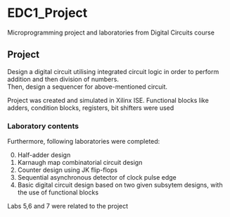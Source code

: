 # EDC1_Project
Microprogramming project and laboratories from Digital Circuits course

## Project

Design a digital circuit utilising integrated circuit logic in order to perform addition and then division of numbers.\
Then, design a sequencer for above-mentioned circuit.

Project was created and simulated in Xilinx ISE. Functional blocks like adders, condition blocks, registers, bit shifters were used

### Laboratory contents
Furthermore, following laboratories were completed:

0. Half-adder design
1. Karnaugh map combinatorial circuit design
2. Counter design using JK flip-flops
3. Sequential asynchronous detector of clock pulse edge
4. Basic digital circuit design based on two given subsytem designs, with the use of functional blocks

Labs 5,6 and 7 were related to the project
